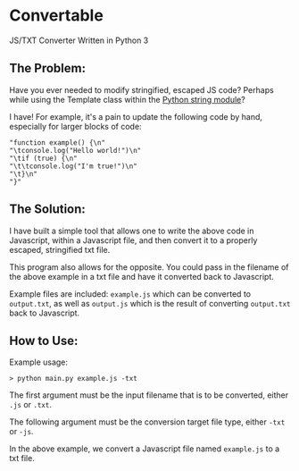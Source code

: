 # Convertable 
JS/TXT Converter
Written in Python 3

## The Problem:
Have you ever needed to modify stringified, escaped JS code? Perhaps while using the Template class within the [Python string module](https://docs.python.org/3/library/string.html#string.Template)?

I have! For example, it's a pain to update the following code by hand, especially for larger blocks of code:

    "function example() {\n"
    "\tconsole.log("Hello world!")\n"
    "\tif (true) {\n"
    "\t\tconsole.log("I'm true!")\n"
    "\t}\n"
    "}"

## The Solution:
I have built a simple tool that allows one to write the above code in Javascript, within a Javascript file, and then convert it to a properly escaped, stringified txt file.

This program also allows for the opposite. You could pass in the filename of the above example in a txt file and have it converted back to Javascript.

Example files are included: `example.js` which can be converted to `output.txt`, as well as `output.js` which is the result of converting `output.txt` back to Javascript.

## How to Use:
Example usage:

    > python main.py example.js -txt

The first argument must be the input filename  that is to be converted, either `.js` or `.txt`.

The following argument must be the conversion target file type, either `-txt` or `-js`. 

In the above example, we convert a Javascript file named `example.js` to a txt file.
